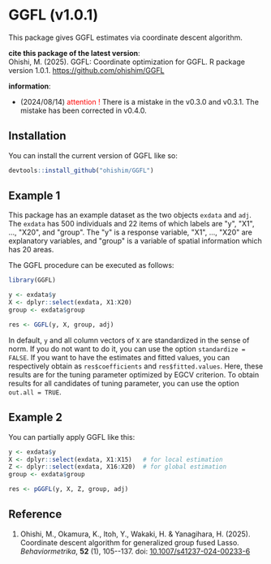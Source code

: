 
# GGFL (v1.0.1)

<!-- badges: start -->
<!-- badges: end -->

This package gives GGFL estimates via coordinate descent algorithm.

**cite this package of the latest version**:  
Ohishi, M. (2025).
GGFL: Coordinate optimization for GGFL.
R package version 1.0.1.
https://github.com/ohishim/GGFL  

**information**:  

- (2024/08/14) <span style="color: red; ">attention !</span> There is a mistake in the v0.3.0 and v0.3.1. The mistake has been corrected in v0.4.0.


## Installation

You can install the current version of GGFL like so:

``` r
devtools::install_github("ohishim/GGFL")
```

## Example 1

This package has an example dataset as the two objects `exdata` and `adj`.
The `exdata` has 500 individuals and 22 items of which labels are "y", "X1", ..., "X20", and "group".
The "y" is a response variable, "X1", ..., "X20" are explanatory variables, and "group" is a variable of spatial information which has 20 areas.  

The GGFL procedure can be executed as follows:
``` r
library(GGFL)

y <- exdata$y
X <- dplyr::select(exdata, X1:X20)
group <- exdata$group

res <- GGFL(y, X, group, adj)
```
In default, `y` and all column vectors of `X` are standardized in the sense of norm.
If you do not want to do it, you can use the option `standardize = FALSE`.
If you want to have the estimates and fitted values, you can respectively obtain as `res$coefficients` and `res$fitted.values`.
Here, these results are for the tuning parameter optimized by EGCV criterion. 
To obtain results for all candidates of tuning parameter, you can use the option `out.all = TRUE`.

## Example 2

You can partially apply GGFL like this:
``` r
y <- exdata$y
X <- dplyr::select(exdata, X1:X15)   # for local estimation
Z <- dplyr::select(exdata, X16:X20)  # for global estimation
group <- exdata$group

res <- pGGFL(y, X, Z, group, adj)
```

## Reference

1. Ohishi, M., Okamura, K., Itoh, Y., Wakaki, H. & Yanagihara, H. (2025).
Coordinate descent algorithm for generalized group fused Lasso.
*Behaviormetrika*, **52** (1), 105--137.
doi: [10.1007/s41237-024-00233-6](https://doi.org/10.1007/s41237-024-00233-6)

